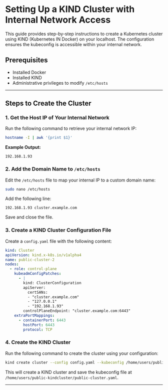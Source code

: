 # Setting Up a KIND Cluster with Internal Network Access

This guide provides step-by-step instructions to create a Kubernetes cluster using KIND (Kubernetes IN Docker) on your localhost. The configuration ensures the kubeconfig is accessible within your internal network.

## Prerequisites

- Installed Docker
- Installed KIND
- Administrative privileges to modify `/etc/hosts`

---

## Steps to Create the Cluster

### 1. Get the Host IP of Your Internal Network

Run the following command to retrieve your internal network IP:

```bash
hostname -I | awk '{print $1}'
```

**Example Output:**

```
192.168.1.93
```

### 2. Add the Domain Name to `/etc/hosts`

Edit the `/etc/hosts` file to map your internal IP to a custom domain name:

```bash
sudo nano /etc/hosts
```

Add the following line:

```
192.168.1.93 cluster.example.com
```

Save and close the file.

### 3. Create a KIND Cluster Configuration File

Create a `config.yaml` file with the following content:

```yaml
kind: Cluster
apiVersion: kind.x-k8s.io/v1alpha4
name: public-cluster-2
nodes:
  - role: control-plane
    kubeadmConfigPatches:
      - |
        kind: ClusterConfiguration
        apiServer:
          certSANs:
          - "cluster.example.com"
          - "127.0.0.1"
          - "192.168.1.93"
        controlPlaneEndpoint: "cluster.example.com:6443"
    extraPortMappings:
      - containerPort: 6443
        hostPort: 6443
        protocol: TCP
```

### 4. Create the KIND Cluster

Run the following command to create the cluster using your configuration:

```bash
kind create cluster --config config.yaml --kubeconfig /home/users/public-kindcluster/public-cluster.yaml
```

This will create a KIND cluster and save the kubeconfig file at `/home/users/public-kindcluster/public-cluster.yaml`.

---
